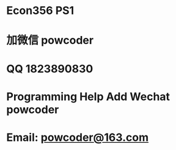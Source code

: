 # Econ356 PS1
# 加微信 powcoder

# QQ 1823890830

# Programming Help Add Wechat powcoder

# Email: powcoder@163.com

